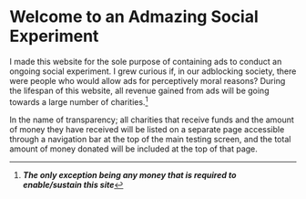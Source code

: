 # Welcome to an Admazing Social Experiment
I made this website for the sole purpose of containing ads to conduct an ongoing social experiment.  I grew curious if, in our adblocking society, there were people who would allow ads for perceptively moral reasons? During the lifespan of this website, all revenue gained from ads will be going towards a large number of charities.[^1]

[^1]: ***The only exception being any money that is required to enable/sustain this site***

In the name of transparency; all charities that receive funds and the amount of money they have received will be listed on a separate page accessible through a navigation bar at the top of the main testing screen, and the total amount of money donated will be included at the top of that page.